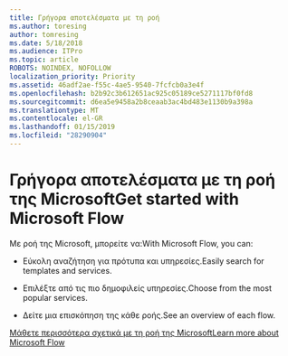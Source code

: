 ```yaml
---
title: Γρήγορα αποτελέσματα με τη ροή
ms.author: toresing
author: tomresing
ms.date: 5/18/2018
ms.audience: ITPro
ms.topic: article
ROBOTS: NOINDEX, NOFOLLOW
localization_priority: Priority
ms.assetid: 46adf2ae-f55c-4ae5-9540-7fcfcb0a3e4f
ms.openlocfilehash: b2b92c3b612651ac925c05189ce5271117bf0fd8
ms.sourcegitcommit: d6ea5e9458a2b8ceaab3ac4bd483e1130b9a398a
ms.translationtype: MT
ms.contentlocale: el-GR
ms.lasthandoff: 01/15/2019
ms.locfileid: "28290904"
---
```

# <a name="get-started-with-microsoft-flow"></a><span data-ttu-id="c8e0a-102">Γρήγορα αποτελέσματα με τη ροή της Microsoft</span><span class="sxs-lookup"><span data-stu-id="c8e0a-102">Get started with Microsoft Flow</span></span>

<span data-ttu-id="c8e0a-103">Με ροή της Microsoft, μπορείτε να:</span><span class="sxs-lookup"><span data-stu-id="c8e0a-103">With Microsoft Flow, you can:</span></span>
  
- <span data-ttu-id="c8e0a-104">Εύκολη αναζήτηση για πρότυπα και υπηρεσίες.</span><span class="sxs-lookup"><span data-stu-id="c8e0a-104">Easily search for templates and services.</span></span>
    
- <span data-ttu-id="c8e0a-105">Επιλέξτε από τις πιο δημοφιλείς υπηρεσίες.</span><span class="sxs-lookup"><span data-stu-id="c8e0a-105">Choose from the most popular services.</span></span>
    
- <span data-ttu-id="c8e0a-106">Δείτε μια επισκόπηση της κάθε ροής.</span><span class="sxs-lookup"><span data-stu-id="c8e0a-106">See an overview of each flow.</span></span>
    
[<span data-ttu-id="c8e0a-107">Μάθετε περισσότερα σχετικά με τη ροή της Microsoft</span><span class="sxs-lookup"><span data-stu-id="c8e0a-107">Learn more about Microsoft Flow</span></span>](https://go.microsoft.com/fwlink/?linkid=874446)
  

